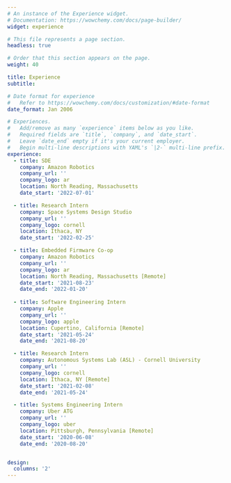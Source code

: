 ```yaml
---
# An instance of the Experience widget.
# Documentation: https://wowchemy.com/docs/page-builder/
widget: experience

# This file represents a page section.
headless: true

# Order that this section appears on the page.
weight: 40

title: Experience
subtitle:

# Date format for experience
#   Refer to https://wowchemy.com/docs/customization/#date-format
date_format: Jan 2006

# Experiences.
#   Add/remove as many `experience` items below as you like.
#   Required fields are `title`, `company`, and `date_start`.
#   Leave `date_end` empty if it's your current employer.
#   Begin multi-line descriptions with YAML's `|2-` multi-line prefix.
experience:
  - title: SDE
    company: Amazon Robotics
    company_url: ''
    company_logo: ar
    location: North Reading, Massachusetts
    date_start: '2022-07-01'

  - title: Research Intern
    company: Space Systems Design Studio
    company_url: ''
    company_logo: cornell
    location: Ithaca, NY
    date_start: '2022-02-25'

  - title: Embedded Firmware Co-op
    company: Amazon Robotics
    company_url: ''
    company_logo: ar
    location: North Reading, Massachusetts [Remote]
    date_start: '2021-08-23'
    date_end: '2022-01-20'
  
  - title: Software Engineering Intern
    company: Apple
    company_url: ''
    company_logo: apple
    location: Cupertino, California [Remote]
    date_start: '2021-05-24'
    date_end: '2021-08-20'

  - title: Research Intern
    company: Autonomous Systems Lab (ASL) - Cornell University
    company_url: ''
    company_logo: cornell
    location: Ithaca, NY [Remote]
    date_start: '2021-02-08'
    date_end: '2021-05-24'

  - title: Systems Engineering Intern
    company: Uber ATG
    company_url: ''
    company_logo: uber
    location: Pittsburgh, Pennsylvania [Remote]
    date_start: '2020-06-08'
    date_end: '2020-08-20'


design:
  columns: '2'
---
```


